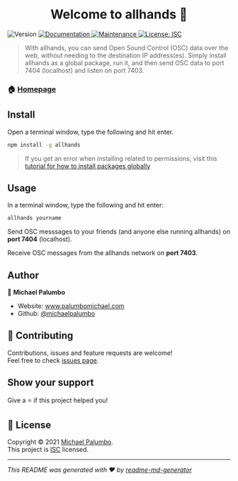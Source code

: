 <h1 align="center">Welcome to allhands 👋</h1>
<p>
  <img alt="Version" src="https://img.shields.io/badge/version-0.0.27-blue.svg?cacheSeconds=2592000" />
  <a href="https://github.com/michaelpalumbo/allhands#readme" target="_blank">
    <img alt="Documentation" src="https://img.shields.io/badge/documentation-yes-brightgreen.svg" />
  </a>
  <a href="https://github.com/michaelpalumbo/allhands/graphs/commit-activity" target="_blank">
    <img alt="Maintenance" src="https://img.shields.io/badge/Maintained%3F-yes-green.svg" />
  </a>
  <a href="https://github.com/michaelpalumbo/allhands/blob/master/LICENSE" target="_blank">
    <img alt="License: ISC" src="https://img.shields.io/github/license/michaelpalumbo/allhands" />
  </a>
</p>

> With allhands, you can send Open Sound Control (OSC) data over the web, without needing to the destination IP address(es). Simply install allhands as a global package, run it, and then send OSC data to port 7404 (localhost)  and listen on port 7403. 


### 🏠 [Homepage](https://github.com/michaelpalumbo/allhands#readme)

## Install
Open a terminal window, type the following and hit enter.

```sh
npm install -g allhands
```

> If you get an error when installing related to permissions, visit this [tutorial for how to install packages globally](https://docs.npmjs.com/resolving-eacces-permissions-errors-when-installing-packages-globally)
## Usage
In a terminal window, type the following and hit enter:

```sh
allhands yourname
```

Send OSC messsages to your friends (and anyone else running allhands) on **port 7404** (localhost).

Receive OSC messages from the allhands network on **port 7403**.

## Author

👤 **Michael Palumbo**

* Website: www.palumbomichael.com
* Github: [@michaelpalumbo](https://github.com/michaelpalumbo)

## 🤝 Contributing

Contributions, issues and feature requests are welcome!<br />Feel free to check [issues page](https://github.com/michaelpalumbo/allhands/issues). 

## Show your support

Give a ⭐️ if this project helped you!

## 📝 License

Copyright © 2021 [Michael Palumbo](https://github.com/michaelpalumbo).<br />
This project is [ISC](https://github.com/michaelpalumbo/allhands/blob/master/LICENSE) licensed.

***
_This README was generated with ❤️ by [readme-md-generator](https://github.com/kefranabg/readme-md-generator)_